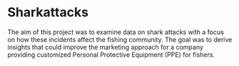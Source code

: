 # Sharkattacks

The aim of this project was to examine data on shark attacks with a focus on how these incidents affect the fishing community. The goal was to derive insights that could improve the marketing approach for a company providing customized Personal Protective Equipment (PPE) for fishers.
